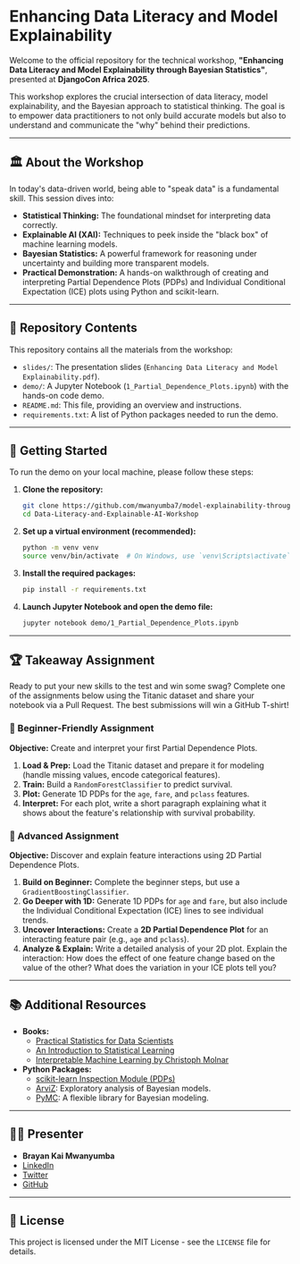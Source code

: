 # Enhancing Data Literacy and Model Explainability

Welcome to the official repository for the technical workshop, **"Enhancing Data Literacy and Model Explainability through Bayesian Statistics"**, presented at **DjangoCon Africa 2025**.

This workshop explores the crucial intersection of data literacy, model explainability, and the Bayesian approach to statistical thinking. The goal is to empower data practitioners to not only build accurate models but also to understand and communicate the "why" behind their predictions.

---

## 🏛️ About the Workshop

In today's data-driven world, being able to "speak data" is a fundamental skill. This session dives into:
- **Statistical Thinking:** The foundational mindset for interpreting data correctly.
- **Explainable AI (XAI):** Techniques to peek inside the "black box" of machine learning models.
- **Bayesian Statistics:** A powerful framework for reasoning under uncertainty and building more transparent models.
- **Practical Demonstration:** A hands-on walkthrough of creating and interpreting Partial Dependence Plots (PDPs) and Individual Conditional Expectation (ICE) plots using Python and scikit-learn.

---

## 📂 Repository Contents

This repository contains all the materials from the workshop:

-   `slides/`: The presentation slides (`Enhancing Data Literacy and Model Explainability.pdf`).
-   `demo/`: A Jupyter Notebook (`1_Partial_Dependence_Plots.ipynb`) with the hands-on code demo.
-   `README.md`: This file, providing an overview and instructions.
-   `requirements.txt`: A list of Python packages needed to run the demo.

---

## 🚀 Getting Started

To run the demo on your local machine, please follow these steps:

1.  **Clone the repository:**
    ```bash
    git clone https://github.com/mwanyumba7/model-explainability-through-bayesian-statistics-workshop
    cd Data-Literacy-and-Explainable-AI-Workshop
    ```

2.  **Set up a virtual environment (recommended):**
    ```bash
    python -m venv venv
    source venv/bin/activate  # On Windows, use `venv\Scripts\activate`
    ```

3.  **Install the required packages:**
    ```bash
    pip install -r requirements.txt
    ```

4.  **Launch Jupyter Notebook and open the demo file:**
    ```bash
    jupyter notebook demo/1_Partial_Dependence_Plots.ipynb
    ```

---

## 🏆 Takeaway Assignment

Ready to put your new skills to the test and win some swag? Complete one of the assignments below using the Titanic dataset and share your notebook via a Pull Request. The best submissions will win a GitHub T-shirt!

### 🔰 Beginner-Friendly Assignment

**Objective:** Create and interpret your first Partial Dependence Plots.

1.  **Load & Prep:** Load the Titanic dataset and prepare it for modeling (handle missing values, encode categorical features).
2.  **Train:** Build a `RandomForestClassifier` to predict survival.
3.  **Plot:** Generate 1D PDPs for the `age`, `fare`, and `pclass` features.
4.  **Interpret:** For each plot, write a short paragraph explaining what it shows about the feature's relationship with survival probability.

### 🚀 Advanced Assignment

**Objective:** Discover and explain feature interactions using 2D Partial Dependence Plots.

1.  **Build on Beginner:** Complete the beginner steps, but use a `GradientBoostingClassifier`.
2.  **Go Deeper with 1D:** Generate 1D PDPs for `age` and `fare`, but also include the Individual Conditional Expectation (ICE) lines to see individual trends.
3.  **Uncover Interactions:** Create a **2D Partial Dependence Plot** for an interacting feature pair (e.g., `age` and `pclass`).
4.  **Analyze & Explain:** Write a detailed analysis of your 2D plot. Explain the interaction: How does the effect of one feature change based on the value of the other? What does the variation in your ICE plots tell you?

---

## 📚 Additional Resources

-   **Books:**
    -   [Practical Statistics for Data Scientists](https://www.oreilly.com/library/view/practical-statistics-for/9781492072935/)
    -   [An Introduction to Statistical Learning](https://www.statlearning.com/)
    -   [Interpretable Machine Learning by Christoph Molnar](https://christophm.github.io/interpretable-ml-book/)
-   **Python Packages:**
    -   [scikit-learn Inspection Module (PDPs)](https://scikit-learn.org/stable/modules/partial_dependence.html)
    -   [ArviZ](https://arviz-devs.github.io/arviz/): Exploratory analysis of Bayesian models.
    -   [PyMC](https://www.pymc.io/welcome.html): A flexible library for Bayesian modeling.

---

## 👨‍🏫 Presenter

-   **Brayan Kai Mwanyumba**
-   [LinkedIn]( https://www.linkedin.com/in/brayan-mwanyumba-309498227 )
-   [Twitter](https://x.com/Kai_mwanyumba)
-   [GitHub](https://github.com/mwanyumba7)

---

## 📜 License

This project is licensed under the MIT License - see the `LICENSE` file for details.